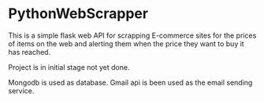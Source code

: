 # PythonWebScrapper
This is a simple flask web API for scrapping E-commerce sites for the prices of items on the web and alerting them when the price they want to buy it has reached.

Project is in initial stage not yet done.

Mongodb is used as database.
Gmail api is been used as the email sending service.

